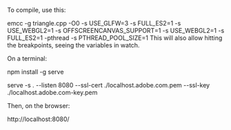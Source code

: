 To compile, use this:

emcc -g triangle.cpp -O0 -s USE_GLFW=3 -s FULL_ES2=1 -s USE_WEBGL2=1 -s OFFSCREENCANVAS_SUPPORT=1 -s USE_WEBGL2=1 -s FULL_ES2=1 -pthread -s PTHREAD_POOL_SIZE=1
This will also allow hitting the breakpoints, seeing the variables in watch.

On a terminal:

npm install -g serve

serve -s . --listen 8080 --ssl-cert ./localhost.adobe.com.pem --ssl-key ./localhost.adobe.com-key.pem


Then, on the browser:

http://localhost:8080/






